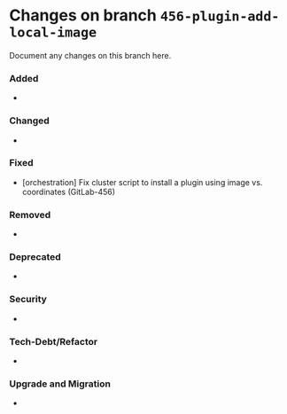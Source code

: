 # Changes on branch `456-plugin-add-local-image`
Document any changes on this branch here.
### Added
- 

### Changed
- 

### Fixed
- [orchestration] Fix cluster script to install a plugin using image vs. coordinates (GitLab-456)

### Removed
- 

### Deprecated
- 

### Security
- 

### Tech-Debt/Refactor
- 

### Upgrade and Migration
- 
